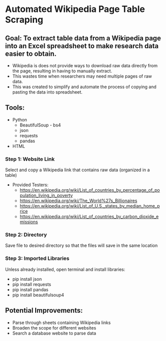 # Automated Wikipedia Page Table Scraping
## Goal: To extract table data from a Wikipedia page into an Excel spreadsheet to make research data easier to obtain. 
* Wikipedia is does not provide ways to download raw data directly from the page, resulting in having to manually extract.
* This wastes time when researchers may need multiple pages of raw data.
* This was created to simplify and automate the process of copying and pasting the data into spreadsheet.
## Tools:
* Python
  * BeautifulSoup - bs4
  * json
  * requests
  * pandas
* HTML

### Step 1: Website Link
Select and copy a Wikipedia link that contains raw data (organized in a table)
- Provided Testers: 
  * https://en.wikipedia.org/wiki/List_of_countries_by_percentage_of_population_living_in_poverty
  * https://en.wikipedia.org/wiki/The_World%27s_Billionaires
  * https://en.wikipedia.org/wiki/List_of_U.S._states_by_median_home_price
  * https://en.wikipedia.org/wiki/List_of_countries_by_carbon_dioxide_emissions

### Step 2: Directory
Save file to desired directory so that the files will save in the same location

### Step 3: Imported Libraries
Unless already installed, open terminal and install libraries:
* pip install json
* pip install requests
* pip install pandas
* pip install beautifulsoup4

## Potential Improvements:
- Parse through sheets containing Wikipedia links
- Broaden the scope for different websites
- Search a database website to parse data
